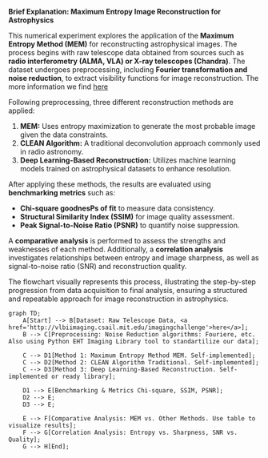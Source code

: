 **Brief Explanation: Maximum Entropy Image Reconstruction for Astrophysics**

This numerical experiment explores the application of the **Maximum Entropy Method (MEM)** for reconstructing astrophysical images. The process begins with raw telescope data obtained from sources such as **radio interferometry (ALMA, VLA) or X-ray telescopes (Chandra)**. The dataset undergoes preprocessing, including **Fourier transformation and noise reduction**, to extract visibility functions for image reconstruction. The more information we find <a href='http://vlbiimaging.csail.mit.edu/imagingchallenge'>here</a>

Following preprocessing, three different reconstruction methods are applied:
1. **MEM:** Uses entropy maximization to generate the most probable image given the data constraints.
2. **CLEAN Algorithm:** A traditional deconvolution approach commonly used in radio astronomy.
3. **Deep Learning-Based Reconstruction:** Utilizes machine learning models trained on astrophysical datasets to enhance resolution.

After applying these methods, the results are evaluated using **benchmarking metrics** such as:
- **Chi-square goodnesPs of fit** to measure data consistency.
- **Structural Similarity Index (SSIM)** for image quality assessment.
- **Peak Signal-to-Noise Ratio (PSNR)** to quantify noise suppression.

A **comparative analysis** is performed to assess the strengths and weaknesses of each method. Additionally, a **correlation analysis** investigates relationships between entropy and image sharpness, as well as signal-to-noise ratio (SNR) and reconstruction quality.

The flowchart visually represents this process, illustrating the step-by-step progression from data acquisition to final analysis, ensuring a structured and repeatable approach for image reconstruction in astrophysics.



```mermaid
graph TD;
    A[Start] --> B[Dataset: Raw Telescope Data, <a href='http://vlbiimaging.csail.mit.edu/imagingchallenge'>here</a>];
    B --> C[Preprocessing: Noise Reduction algorithms: Fouriere, etc. Also using Python EHT Imaging Library tool to standartilize our data];
    
    C --> D1[Method 1: Maximum Entropy Method MEM. Self-implemented];
    C --> D2[Method 2: CLEAN Algorithm Traditional. Self-implemented];
    C --> D3[Method 3: Deep Learning-Based Reconstruction. Self-implemented or ready library];
    
    D1 --> E[Benchmarking & Metrics Chi-square, SSIM, PSNR];
    D2 --> E;
    D3 --> E;
    
    E --> F[Comparative Analysis: MEM vs. Other Methods. Use table to visualize results];
    F --> G[Correlation Analysis: Entropy vs. Sharpness, SNR vs. Quality];
    G --> H[End];
```